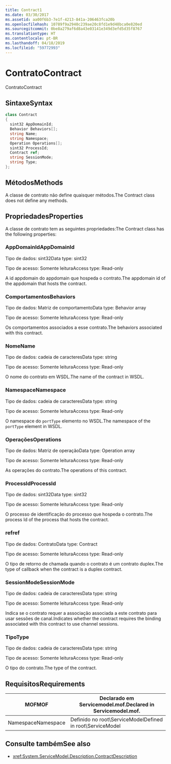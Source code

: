 ```yaml
---
title: Contract1
ms.date: 03/30/2017
ms.assetid: aa00f6b3-7e1f-4213-841a-206463fca20b
ms.openlocfilehash: 10789f9a2940c239ae20c8fd1e9d48bca0e820ed
ms.sourcegitcommit: 0be8a279af6d8a43e03141e349d3efd5d35f8767
ms.translationtype: HT
ms.contentlocale: pt-BR
ms.lasthandoff: 04/18/2019
ms.locfileid: "59772993"
---
```

# <a name="contract"></a><span data-ttu-id="f84bf-102">Contrato</span><span class="sxs-lookup"><span data-stu-id="f84bf-102">Contract</span></span>
<span data-ttu-id="f84bf-103">Contrato</span><span class="sxs-lookup"><span data-stu-id="f84bf-103">Contract</span></span>  
  
## <a name="syntax"></a><span data-ttu-id="f84bf-104">Sintaxe</span><span class="sxs-lookup"><span data-stu-id="f84bf-104">Syntax</span></span>  
  
```csharp
class Contract  
{  
  sint32 AppDomainId;  
  Behavior Behaviors[];  
  string Name;  
  string Namespace;  
  Operation Operations[];  
  sint32 ProcessId;  
  Contract ref;  
  string SessionMode;  
  string Type;  
};  
```  
  
## <a name="methods"></a><span data-ttu-id="f84bf-105">Métodos</span><span class="sxs-lookup"><span data-stu-id="f84bf-105">Methods</span></span>  
 <span data-ttu-id="f84bf-106">A classe de contrato não define quaisquer métodos.</span><span class="sxs-lookup"><span data-stu-id="f84bf-106">The Contract class does not define any methods.</span></span>  
  
## <a name="properties"></a><span data-ttu-id="f84bf-107">Propriedades</span><span class="sxs-lookup"><span data-stu-id="f84bf-107">Properties</span></span>  
 <span data-ttu-id="f84bf-108">A classe de contrato tem as seguintes propriedades:</span><span class="sxs-lookup"><span data-stu-id="f84bf-108">The Contract class has the following properties:</span></span>  
  
### <a name="appdomainid"></a><span data-ttu-id="f84bf-109">AppDomainId</span><span class="sxs-lookup"><span data-stu-id="f84bf-109">AppDomainId</span></span>  
 <span data-ttu-id="f84bf-110">Tipo de dados: sint32</span><span class="sxs-lookup"><span data-stu-id="f84bf-110">Data type: sint32</span></span>  
  
 <span data-ttu-id="f84bf-111">Tipo de acesso: Somente leitura</span><span class="sxs-lookup"><span data-stu-id="f84bf-111">Access type: Read-only</span></span>  
  
 <span data-ttu-id="f84bf-112">A id appdomain do appdomain que hospeda o contrato.</span><span class="sxs-lookup"><span data-stu-id="f84bf-112">The appdomain id of the appdomain that hosts the contract.</span></span>  
  
### <a name="behaviors"></a><span data-ttu-id="f84bf-113">Comportamentos</span><span class="sxs-lookup"><span data-stu-id="f84bf-113">Behaviors</span></span>  
 <span data-ttu-id="f84bf-114">Tipo de dados: Matriz de comportamento</span><span class="sxs-lookup"><span data-stu-id="f84bf-114">Data type: Behavior array</span></span>  
  
 <span data-ttu-id="f84bf-115">Tipo de acesso: Somente leitura</span><span class="sxs-lookup"><span data-stu-id="f84bf-115">Access type: Read-only</span></span>  
  
 <span data-ttu-id="f84bf-116">Os comportamentos associados a esse contrato.</span><span class="sxs-lookup"><span data-stu-id="f84bf-116">The behaviors associated with this contract.</span></span>  
  
### <a name="name"></a><span data-ttu-id="f84bf-117">Nome</span><span class="sxs-lookup"><span data-stu-id="f84bf-117">Name</span></span>  
 <span data-ttu-id="f84bf-118">Tipo de dados: cadeia de caracteres</span><span class="sxs-lookup"><span data-stu-id="f84bf-118">Data type: string</span></span>  
  
 <span data-ttu-id="f84bf-119">Tipo de acesso: Somente leitura</span><span class="sxs-lookup"><span data-stu-id="f84bf-119">Access type: Read-only</span></span>  
  
 <span data-ttu-id="f84bf-120">O nome do contrato em WSDL.</span><span class="sxs-lookup"><span data-stu-id="f84bf-120">The name of the contract in WSDL.</span></span>  
  
### <a name="namespace"></a><span data-ttu-id="f84bf-121">Namespace</span><span class="sxs-lookup"><span data-stu-id="f84bf-121">Namespace</span></span>  
 <span data-ttu-id="f84bf-122">Tipo de dados: cadeia de caracteres</span><span class="sxs-lookup"><span data-stu-id="f84bf-122">Data type: string</span></span>  
  
 <span data-ttu-id="f84bf-123">Tipo de acesso: Somente leitura</span><span class="sxs-lookup"><span data-stu-id="f84bf-123">Access type: Read-only</span></span>  
  
 <span data-ttu-id="f84bf-124">O namespace do `portType` elemento no WSDL.</span><span class="sxs-lookup"><span data-stu-id="f84bf-124">The namespace of the `portType` element in WSDL.</span></span>  
  
### <a name="operations"></a><span data-ttu-id="f84bf-125">Operações</span><span class="sxs-lookup"><span data-stu-id="f84bf-125">Operations</span></span>  
 <span data-ttu-id="f84bf-126">Tipo de dados: Matriz de operação</span><span class="sxs-lookup"><span data-stu-id="f84bf-126">Data type: Operation array</span></span>  
  
 <span data-ttu-id="f84bf-127">Tipo de acesso: Somente leitura</span><span class="sxs-lookup"><span data-stu-id="f84bf-127">Access type: Read-only</span></span>  
  
 <span data-ttu-id="f84bf-128">As operações do contrato.</span><span class="sxs-lookup"><span data-stu-id="f84bf-128">The operations of this contract.</span></span>  
  
### <a name="processid"></a><span data-ttu-id="f84bf-129">ProcessId</span><span class="sxs-lookup"><span data-stu-id="f84bf-129">ProcessId</span></span>  
 <span data-ttu-id="f84bf-130">Tipo de dados: sint32</span><span class="sxs-lookup"><span data-stu-id="f84bf-130">Data type: sint32</span></span>  
  
 <span data-ttu-id="f84bf-131">Tipo de acesso: Somente leitura</span><span class="sxs-lookup"><span data-stu-id="f84bf-131">Access type: Read-only</span></span>  
  
 <span data-ttu-id="f84bf-132">O processo de identificação do processo que hospeda o contrato.</span><span class="sxs-lookup"><span data-stu-id="f84bf-132">The process Id of the process that hosts the contract.</span></span>  
  
### <a name="ref"></a><span data-ttu-id="f84bf-133">ref</span><span class="sxs-lookup"><span data-stu-id="f84bf-133">ref</span></span>  
 <span data-ttu-id="f84bf-134">Tipo de dados: Contrato</span><span class="sxs-lookup"><span data-stu-id="f84bf-134">Data type: Contract</span></span>  
  
 <span data-ttu-id="f84bf-135">Tipo de acesso: Somente leitura</span><span class="sxs-lookup"><span data-stu-id="f84bf-135">Access type: Read-only</span></span>  
  
 <span data-ttu-id="f84bf-136">O tipo de retorno de chamada quando o contrato é um contrato duplex.</span><span class="sxs-lookup"><span data-stu-id="f84bf-136">The type of callback when the contract is a duplex contract.</span></span>  
  
### <a name="sessionmode"></a><span data-ttu-id="f84bf-137">SessionMode</span><span class="sxs-lookup"><span data-stu-id="f84bf-137">SessionMode</span></span>  
 <span data-ttu-id="f84bf-138">Tipo de dados: cadeia de caracteres</span><span class="sxs-lookup"><span data-stu-id="f84bf-138">Data type: string</span></span>  
  
 <span data-ttu-id="f84bf-139">Tipo de acesso: Somente leitura</span><span class="sxs-lookup"><span data-stu-id="f84bf-139">Access type: Read-only</span></span>  
  
 <span data-ttu-id="f84bf-140">Indica se o contrato requer a associação associada a este contrato para usar sessões de canal.</span><span class="sxs-lookup"><span data-stu-id="f84bf-140">Indicates whether the contract requires the binding associated with this contract to use channel sessions.</span></span>  
  
### <a name="type"></a><span data-ttu-id="f84bf-141">Tipo</span><span class="sxs-lookup"><span data-stu-id="f84bf-141">Type</span></span>  
 <span data-ttu-id="f84bf-142">Tipo de dados: cadeia de caracteres</span><span class="sxs-lookup"><span data-stu-id="f84bf-142">Data type: string</span></span>  
  
 <span data-ttu-id="f84bf-143">Tipo de acesso: Somente leitura</span><span class="sxs-lookup"><span data-stu-id="f84bf-143">Access type: Read-only</span></span>  
  
 <span data-ttu-id="f84bf-144">O tipo do contrato.</span><span class="sxs-lookup"><span data-stu-id="f84bf-144">The type of the contract.</span></span>  
  
## <a name="requirements"></a><span data-ttu-id="f84bf-145">Requisitos</span><span class="sxs-lookup"><span data-stu-id="f84bf-145">Requirements</span></span>  
  
|<span data-ttu-id="f84bf-146">MOF</span><span class="sxs-lookup"><span data-stu-id="f84bf-146">MOF</span></span>|<span data-ttu-id="f84bf-147">Declarado em Servicemodel.mof.</span><span class="sxs-lookup"><span data-stu-id="f84bf-147">Declared in Servicemodel.mof.</span></span>|  
|---------|-----------------------------------|  
|<span data-ttu-id="f84bf-148">Namespace</span><span class="sxs-lookup"><span data-stu-id="f84bf-148">Namespace</span></span>|<span data-ttu-id="f84bf-149">Definido no root\ServiceModel</span><span class="sxs-lookup"><span data-stu-id="f84bf-149">Defined in root\ServiceModel</span></span>|  
  
## <a name="see-also"></a><span data-ttu-id="f84bf-150">Consulte também</span><span class="sxs-lookup"><span data-stu-id="f84bf-150">See also</span></span>

- <xref:System.ServiceModel.Description.ContractDescription>
